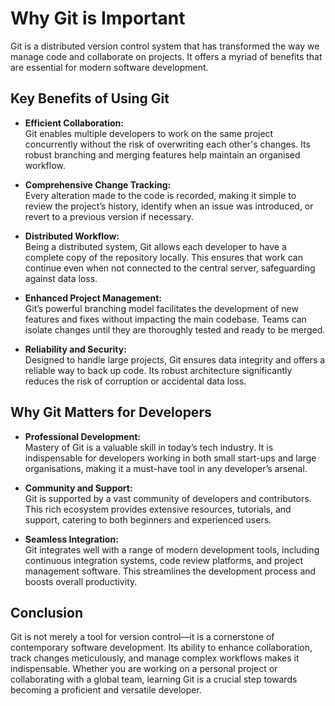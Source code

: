 # Why Git is Important

Git is a distributed version control system that has transformed the way we manage code and collaborate on projects. It offers a myriad of benefits that are essential for modern software development.

## Key Benefits of Using Git

- **Efficient Collaboration:**  
  Git enables multiple developers to work on the same project concurrently without the risk of overwriting each other's changes. Its robust branching and merging features help maintain an organised workflow.

- **Comprehensive Change Tracking:**  
  Every alteration made to the code is recorded, making it simple to review the project’s history, identify when an issue was introduced, or revert to a previous version if necessary.

- **Distributed Workflow:**  
  Being a distributed system, Git allows each developer to have a complete copy of the repository locally. This ensures that work can continue even when not connected to the central server, safeguarding against data loss.

- **Enhanced Project Management:**  
  Git’s powerful branching model facilitates the development of new features and fixes without impacting the main codebase. Teams can isolate changes until they are thoroughly tested and ready to be merged.

- **Reliability and Security:**  
  Designed to handle large projects, Git ensures data integrity and offers a reliable way to back up code. Its robust architecture significantly reduces the risk of corruption or accidental data loss.

## Why Git Matters for Developers

- **Professional Development:**  
  Mastery of Git is a valuable skill in today’s tech industry. It is indispensable for developers working in both small start-ups and large organisations, making it a must-have tool in any developer’s arsenal.

- **Community and Support:**  
  Git is supported by a vast community of developers and contributors. This rich ecosystem provides extensive resources, tutorials, and support, catering to both beginners and experienced users.

- **Seamless Integration:**  
  Git integrates well with a range of modern development tools, including continuous integration systems, code review platforms, and project management software. This streamlines the development process and boosts overall productivity.

## Conclusion

Git is not merely a tool for version control—it is a cornerstone of contemporary software development. Its ability to enhance collaboration, track changes meticulously, and manage complex workflows makes it indispensable. Whether you are working on a personal project or collaborating with a global team, learning Git is a crucial step towards becoming a proficient and versatile developer.
